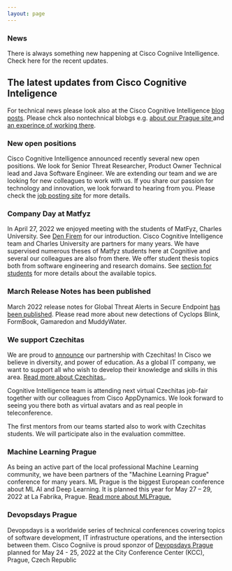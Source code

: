 ```yaml
---
layout: page
---
```


<script>
    import Banner from '../lib/Banner.svelte';
    import Section from '../lib/Section.svelte';
</script>

<Banner img="img/banner-news.jpg">

### News

There is always something new happening at Cisco Cogniive Intelligence.
Check here for the recent updates. 

</Banner>

<Section>


# The latest updates from Cisco Cognitive Inteligence

For technical news please look also at the Cisco Cognitive Intelligence [blog posts](https://blogs.cisco.com/tag/cognitive-intelligence). Please chck also nontechnical blobgs e.g. [about our Prague site ](https://blogs.cisco.com/wearecisco/getting-to-know-cisco-prague) and [an experince of working there](hhttps://blogs.cisco.com/wearecisco/how-cisco-boosted-my-confidence).

### New open positions
Cisco Cognitive Intelligence announced recently several new open positions. We look for Senior Threat Researcher, Product Owner Technical lead and Java Software Engineer. We are extending our team and we are looking for new colleagues to work with us. If you share our passion for technology and innovation, we look forward to hearing from you. 
Please check the [job posting site](https://jobs.cisco.com/jobs/SearchJobs/cognitiveintelligence) for more details.

### Company Day at Matfyz
In April 27, 2022 we enjoyed meeting with the students of MatFyz, Charles University. See [Den Firem](https://dnyfirem.matfyz.cz/katalog) for our introduction. Cisco Cognitive Intelligence team and Charles University are partners for many years. We have supervised numerous theses of Matfyz students here at Cognitive and several our colleagues are also from there. We offer student thesis topics both from software engineering and research domains. See [section for students](https://cognitive-intelligence.github.io/cognitive-web/#/students) for more details about the available topics.

### March Release Notes has been published
March 2022 release notes for Global Threat Alerts in Secure Endpoint 
[has been published](https://www.cisco.com/c/en/us/td/docs/security/amp/endpoints/global-threat-alerts-in-secure-endpoint/m_mar-2022.html). Please read more about new detections of Cyclops Blink, FormBook, Gamaredon and MuddyWater.

### We support Czechitas
We are proud to [announce](https://www.cisco.com/c/cs_cz/training-events/appdynamics/support-czechitas.html) our partnership with Czechitas! In Cisco we believe in diversity, and power of education. As a global IT company, we want to support all who wish to develop their knowledge and skills in this area. [Read more about Czechitas.](https://www.czechitas.cz/en/about-czechitas).

Cognitive Intelligence team is attending next virtual Czechitas job-fair together with our colleagues from Cisco AppDynamics. We look forward to seeing you there both as virtual avatars and as real people in teleconference.

The first mentors from our teams started also to work with Czechitas students. We will participate also in the evaluation committee.

### Machine Learning Prague
As being an active part of the local professional Machine Learning community, we have been partners of the "Machine Learning Prague" conference for many years. ML Prague is the biggest European conference about ML AI and Deep Learning.
It is planned this year for May 27 – 29, 2022 at La Fabrika, Prague. 
[Read more about MLPrague.](https://www.mlprague.com/#partners)

### Devopsdays Prague
Devopsdays is a worldwide series of technical conferences covering topics of software development, IT infrastructure operations, and the intersection between them. Cisco Cogniive is proud sponzor of [Devopsdays Prague](https://devopsdays.org/events/2022-prague/welcome/) planned for May 24 - 25, 2022 at the City Conference Center (KCC), Prague, Czech Republic


</Section>
